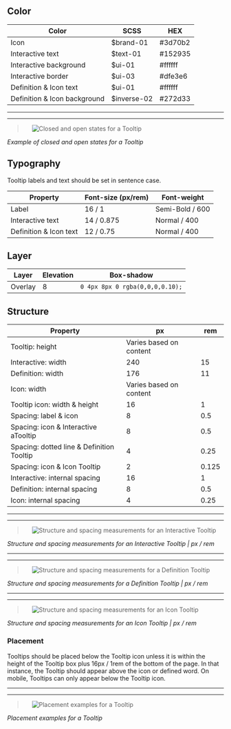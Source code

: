 ## Color
| Color              | SCSS      | HEX       |
|--------------------|-----------|-----------|
| Icon               | $brand-01 | #3d70b2   |
| Interactive text    | $text-01  | #152935   |
| Interactive background | $ui-01    | #ffffff   |
| Interactive border     | $ui-03    | #dfe3e6   |
| Definition & Icon text    | $ui-01  | #ffffff   |
| Definition & Icon background | $inverse-02   | #272d33   |

---
***
> 
![Closed and open states for a Tooltip](images/tooltip-style-1.png)

_Example of closed and open states for a Tooltip_

## Typography
Tooltip labels and text should be set in sentence case.

| Property | Font-size (px/rem)      | Font-weight  |
|----------|-----------------|--------------|
| Label    | 16 / 1 | Semi-Bold / 600   |
| Interactive text     | 14 / 0.875 | Normal / 400 |
| Definition & Icon text     | 12 / 0.75 | Normal / 400 |

## Layer
| Layer      | Elevation     | Box-shadow      |
|------------|----------|----------|
| Overlay    | 8        | `0 4px 8px 0 rgba(0,0,0,0.10);`  |


## Structure
| Property                | px  | rem   |
|-------------------------|-----|-------|
| Tooltip: height         | Varies based on content | |
| Interactive: width      | 240 | 15    |
| Definition: width       | 176 | 11    |
| Icon: width             | Varies based on content | |
| Tooltip icon: width & height | 16  | 1     |
| Spacing: label & icon   | 8  | 0.5 |
| Spacing: icon & Interactive aTooltip | 8  | 0.5 |
| Spacing: dotted line & Definition Tooltip | 4  | 0.25 |
| Spacing: icon & Icon Tooltip | 2  | 0.125 |
| Interactive: internal spacing | 16  | 1   |
| Definition: internal spacing | 8  | 0.5   |
| Icon: internal spacing | 4  | 0.25   |

---
***
> 
![Structure and spacing measurements for an Interactive Tooltip](images/tooltip-style-2.png)

_Structure and spacing measurements for an Interactive Tooltip | px / rem_

---
***
> 
![Structure and spacing measurements for a Definition Tooltip](images/tooltip-style-3.png)

_Structure and spacing measurements for a Definition Tooltip | px / rem_

---
***
> 
![Structure and spacing measurements for an Icon Tooltip](images/tooltip-style-4.png)

_Structure and spacing measurements for an Icon Tooltip | px / rem_

### Placement
Tooltips should be placed below the Tooltip icon unless it is within the height of the Tooltip box plus 16px / 1rem of the bottom of the page. In that instance, the Tooltip should appear above the icon or defined word. On mobile, Tooltips can only appear below the Tooltip icon.

---
***
> 
![Placement examples for a Tooltip](images/tooltip-style-5.png)

_Placement examples for a Tooltip_
